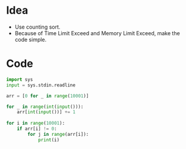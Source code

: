 # Idea
- Use counting sort.
- Because of Time Limit Exceed and Memory Limit Exceed, make the code simple.

# Code
```python
import sys
input = sys.stdin.readline

arr = [0 for _ in range(10001)]

for _ in range(int(input())):
    arr[int(input())] += 1
    
for i in range(10001):
    if arr[i] != 0:
        for j in range(arr[i]):
            print(i)
```
